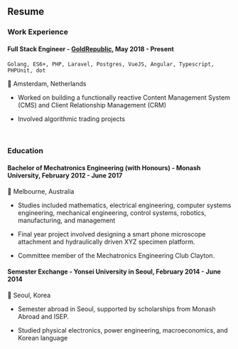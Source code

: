 ## Resume


### Work Experience

#### Full Stack Engineer - [GoldRepublic](https://www.goldrepublic.nl), May 2018 - Present

`Golang, ES6+, PHP, Laravel, Postgres, VueJS, Angular, Typescript, PHPUnit, dot`

:round_pushpin: Amsterdam, Netherlands

   - Worked on building a functionally reactive Content Management System (CMS) and Client Relationship Management (CRM)
   
   - Involved algorithmic trading projects
 
  <br>


### Education

#### Bachelor of Mechatronics Engineering (with Honours) - Monash University, February 2012 - June 2017

:round_pushpin: Melbourne, Australia 

   - Studies included mathematics, electrical engineering, computer systems engineering, mechanical engineering, control systems, robotics, manufacturing, and management
   
   - Final year project involved designing a smart phone microscope attachment and hydraulically driven XYZ specimen platform.
   
   - Committee member of the Mechatronics Engineering Club Clayton.

#### Semester Exchange - Yonsei University in Seoul, February 2014 - June 2014

:round_pushpin: Seoul, Korea 

   - Semester abroad in Seoul, supported by scholarships from Monash Abroad and ISEP.
   
   - Studied physical electronics, power engineering, macroeconomics, and Korean language
   
   

